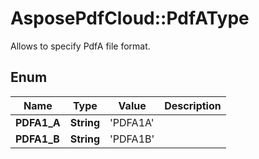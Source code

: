 ﻿# AsposePdfCloud::PdfAType
Allows to specify PdfA file format.

## Enum
Name | Type | Value | Description
------------ | ------------- | ------------- | -------------
**PDFA1_A** | **String** | 'PDFA1A' | 
**PDFA1_B** | **String** | 'PDFA1B' | 



